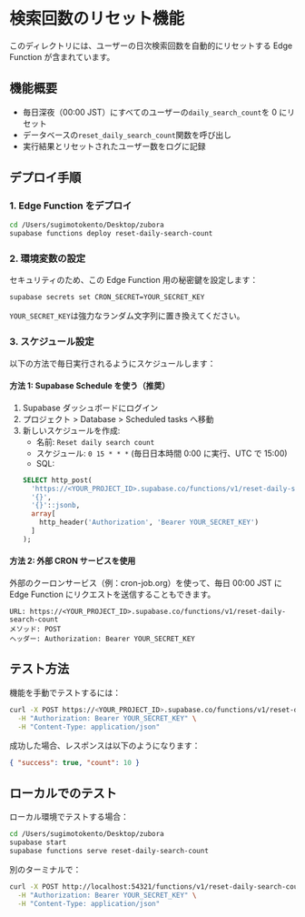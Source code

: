 # 検索回数のリセット機能

このディレクトリには、ユーザーの日次検索回数を自動的にリセットする Edge Function が含まれています。

## 機能概要

- 毎日深夜（00:00 JST）にすべてのユーザーの`daily_search_count`を 0 にリセット
- データベースの`reset_daily_search_count`関数を呼び出し
- 実行結果とリセットされたユーザー数をログに記録

## デプロイ手順

### 1. Edge Function をデプロイ

```bash
cd /Users/sugimotokento/Desktop/zubora
supabase functions deploy reset-daily-search-count
```

### 2. 環境変数の設定

セキュリティのため、この Edge Function 用の秘密鍵を設定します：

```bash
supabase secrets set CRON_SECRET=YOUR_SECRET_KEY
```

`YOUR_SECRET_KEY`は強力なランダム文字列に置き換えてください。

### 3. スケジュール設定

以下の方法で毎日実行されるようにスケジュールします：

#### 方法 1: Supabase Schedule を使う（推奨）

1. Supabase ダッシュボードにログイン
2. プロジェクト > Database > Scheduled tasks へ移動
3. 新しいスケジュールを作成:
   - 名前: `Reset daily search count`
   - スケジュール: `0 15 * * *` (毎日日本時間 0:00 に実行、UTC で 15:00)
   - SQL:
   ```sql
   SELECT http_post(
     'https://<YOUR_PROJECT_ID>.supabase.co/functions/v1/reset-daily-search-count',
     '{}',
     '{}'::jsonb,
     array[
       http_header('Authorization', 'Bearer YOUR_SECRET_KEY')
     ]
   );
   ```

#### 方法 2: 外部 CRON サービスを使用

外部のクーロンサービス（例：cron-job.org）を使って、毎日 00:00 JST に Edge Function にリクエストを送信することもできます。

```
URL: https://<YOUR_PROJECT_ID>.supabase.co/functions/v1/reset-daily-search-count
メソッド: POST
ヘッダー: Authorization: Bearer YOUR_SECRET_KEY
```

## テスト方法

機能を手動でテストするには：

```bash
curl -X POST https://<YOUR_PROJECT_ID>.supabase.co/functions/v1/reset-daily-search-count \
  -H "Authorization: Bearer YOUR_SECRET_KEY" \
  -H "Content-Type: application/json"
```

成功した場合、レスポンスは以下のようになります：

```json
{ "success": true, "count": 10 }
```

## ローカルでのテスト

ローカル環境でテストする場合：

```bash
cd /Users/sugimotokento/Desktop/zubora
supabase start
supabase functions serve reset-daily-search-count
```

別のターミナルで：

```bash
curl -X POST http://localhost:54321/functions/v1/reset-daily-search-count \
  -H "Authorization: Bearer YOUR_SECRET_KEY" \
  -H "Content-Type: application/json"
```
